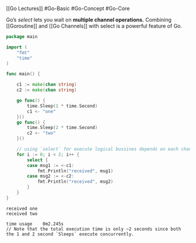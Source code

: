 [[Go Lectures]] #Go-Basic #Go-Concept #Go-Core 

Go’s _select_ lets you wait on **multiple channel operations.** Combining [[Goroutine]] and [[Go Channels]] with select is a powerful feature of Go.

```go
package main

import (
    "fmt"
    "time"
)

func main() {

    c1 := make(chan string)
    c2 := make(chan string)

    go func() {
        time.Sleep(1 * time.Second)
        c1 <- "one"
    }()
    go func() {
        time.Sleep(2 * time.Second)
        c2 <- "two"
    }()

	// using `select` for execute logical bussines depends on each channel sending signals 
    for i := 0; i < 2; i++ {
        select {
        case msg1 := <-c1:
            fmt.Println("received", msg1)
        case msg2 := <-c2:
            fmt.Println("received", msg2)
        }
    }
}
```

```terminal
received one
received two

time usage    0m2.245s
// Note that the total execution time is only ~2 seconds since both the 1 and 2 second `Sleeps` execute concurrently.
```


